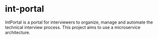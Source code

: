 # int-portal
IntPortal is a portal for interviewers to organize, manage and automate the technical interview process. This project aims to use a microservice architecture.
